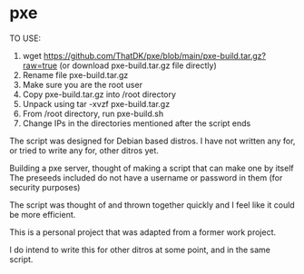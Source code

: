 # pxe
TO USE:
1. wget https://github.com/ThatDK/pxe/blob/main/pxe-build.tar.gz?raw=true (or download pxe-build.tar.gz file directly)
2. Rename file pxe-build.tar.gz
3. Make sure you are the root user
4. Copy pxe-build.tar.gz into /root directory
5. Unpack using tar -xvzf pxe-build.tar.gz
6. From /root directory, run pxe-build.sh
7. Change IPs in the directories mentioned after the script ends

The script was designed for Debian based distros. I have not written any for, or tried to write any for, other ditros yet.

Building a pxe server, thought of making a script that can make one by itself
The preseeds included do not have a username or password in them (for security purposes)

The script was thought of and thrown together quickly and I feel like it could be more efficient.

This is a personal project that was adapted from a former work project.

I do intend to write this for other ditros at some point, and in the same script.
